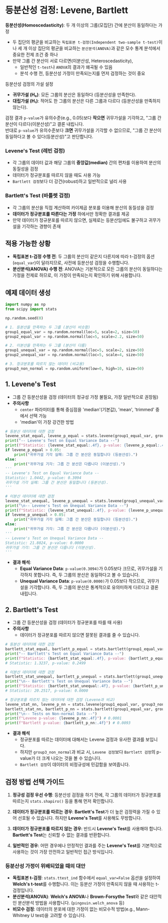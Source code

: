 # 등분산성 검정: Levene, Bartlett

**등분산성(Homoscedasticity)**: 두 개 이상의 그룹(모집단) 간에 분산이 동일하다는 가정
- 두 집단의 평균을 비교하는 `독립표본 t-검정(Independent two-sample t-test)`이나 세 개 이상 집단의 평균을 비교하는 `분산분석(ANOVA)`과 같은 모수 통계 분석에서 중요한 전제 조건 중 하나
- 만약 그룹 간 분산이 서로 다르면(이분산성, Heteroscedasticity),
    - 일반적인 `t-test`나 `ANOVA`의 결과가 왜곡될 수 있음
    - 분석 수행 전, 등분산성 가정이 만족되는지를 먼저 검정하는 것이 중요

등분산성 검정의 가설 설정
- **귀무가설 (H₀)**: 모든 그룹의 분산은 동일하다 (등분산성을 만족한다).
- **대립가설 (H₁)**: 적어도 한 그룹의 분산은 다른 그룹과 다르다 (등분산성을 만족하지 않는다).

검정 결과 `p-value`가 유의수준(e.g., 0.05)보다 **작으면** 귀무가설을 기각하고, "그룹 간 분산이 다르다(이분산성)"고 결론 내립니다.<br>
반대로 `p-value`가 유의수준보다 **크면** 귀무가설을 기각할 수 없으므로, "그룹 간 분산이 동일하다고 볼 수 있다(등분산성)"고 판단합니다.

### Levene's Test (레빈 검정)
- 각 그룹의 데이터 값과 해당 그룹의 **중앙값(median)** 간의 편차를 이용하여 분산의 동질성을 검정
- 데이터가 정규분포를 따르지 않을 때도 사용 가능
- `Bartlett 검정`보다 더 강건(robust)하고 일반적으로 널리 사용

### Bartlett's Test (바틀렛 검정)
- 각 그룹의 분산을 직접 계산하여 카이제곱 분포를 이용해 분산의 동질성을 검정
- **데이터가 정규분포를 따른다는 가정** 하에서만 정확한 결과를 제공
- 만약 데이터가 정규분포를 따르지 않으면, 실제로는 등분산임에도 불구하고 귀무가설을 기각하는 경향이 존재

## 적용 가능한 상황

- **독립표본 t-검정 수행 전**: 두 그룹의 분산이 같은지 다른지에 따라 t-검정의 옵션(`equal_var`)이 달라지므로, 사전에 등분산성 검정을 수행합니다.
- **분산분석(ANOVA) 수행 전**: ANOVA는 기본적으로 모든 그룹의 분산이 동일하다는 가정을 전제로 하므로, 이 가정이 만족되는지 확인하기 위해 사용합니다.

## 예제 데이터 생성

```python
import numpy as np
from scipy import stats

np.random.seed(0)

# 1. 등분산을 만족하는 두 그룹 (분산이 비슷함)
group1_equal_var = np.random.normal(loc=5, scale=2, size=50)
group2_equal_var = np.random.normal(loc=5, scale=2.2, size=50)

# 2. 이분산을 만족하는 두 그룹 (분산이 다름)
group1_unequal_var = np.random.normal(loc=5, scale=2, size=50)
group2_unequal_var = np.random.normal(loc=5, scale=4, size=50)

# 3. 정규분포를 따르지 않는 데이터 (비교용)
group3_non_normal = np.random.uniform(low=0, high=10, size=50)
```

## 1. Levene's Test

- 그룹 간 등분산성을 검정 (데이터의 정규성 가정 불필요, 가장 일반적으로 권장됨)
- **주의사항**
    - `center` 파라미터를 통해 중심점을 'median'(기본값), 'mean', 'trimmed' 중에서 선택 가능
    - 'median'이 가장 강건한 방법

```python
# 등분산 데이터에 대한 검정
levene_stat_equal, levene_p_equal = stats.levene(group1_equal_var, group2_equal_var)
print("-- Levene's Test on Equal Variance Data --")
print(f"Statistic: {levene_stat_equal:.4f}, p-value: {levene_p_equal:.4f}")
if levene_p_equal > 0.05:
    print("귀무가설 기각 실패: 그룹 간 분산은 동일합니다 (등분산성).")
else:
    print("귀무가설 기각: 그룹 간 분산은 다릅니다 (이분산성).")
'''
-- Levene's Test on Equal Variance Data --
Statistic: 1.0442, p-value: 0.3094
귀무가설 기각 실패: 그룹 간 분산은 동일합니다 (등분산성).
'''

# 이분산 데이터에 대한 검정
levene_stat_unequal, levene_p_unequal = stats.levene(group1_unequal_var, group2_unequal_var)
print("\n-- Levene's Test on Unequal Variance Data --")
print(f"Statistic: {levene_stat_unequal:.4f}, p-value: {levene_p_unequal:.4f}")
if levene_p_unequal > 0.05:
    print("귀무가설 기각 실패: 그룹 간 분산은 동일합니다 (등분산성).")
else:
    print("귀무가설 기각: 그룹 간 분산은 다릅니다 (이분산성).")
'''
-- Levene's Test on Unequal Variance Data --
Statistic: 21.8024, p-value: 0.0000
귀무가설 기각: 그룹 간 분산은 다릅니다 (이분산성).
'''
```
- **결과 해석**:
  - **Equal Variance Data**: `p-value(0.3094)`가 0.05보다 크므로, 귀무가설을 기각하지 못합니다. 즉, 두 그룹의 분산은 동일하다고 볼 수 있습니다.
  - **Unequal Variance Data**: `p-value(0.0000)`가 0.05보다 작으므로, 귀무가설을 기각합니다. 즉, 두 그룹의 분산은 통계적으로 유의미하게 다르다고 결론 내립니다.

## 2. Bartlett's Test

- 그룹 간 등분산성을 검정 (데이터가 정규분포를 따를 때 사용)
- **주의사항**
    - 데이터가 정규분포를 따르지 않으면 잘못된 결과를 줄 수 있습니다.

```python
# 등분산 데이터에 대한 검정
bartlett_stat_equal, bartlett_p_equal = stats.bartlett(group1_equal_var, group2_equal_var)
print("-- Bartlett's Test on Equal Variance Data --")
print(f"Statistic: {bartlett_stat_equal:.4f}, p-value: {bartlett_p_equal:.4f}")
# Statistic: 1.3237, p-value: 0.2499

# 이분산 데이터에 대한 검정
bartlett_stat_unequal, bartlett_p_unequal = stats.bartlett(group1_unequal_var, group2_unequal_var)
print("\n-- Bartlett's Test on Unequal Variance Data --")
print(f"Statistic: {bartlett_stat_unequal:.4f}, p-value: {bartlett_p_unequal:.4f}")
# Statistic: 20.2517, p-value: 0.0000

# 정규분포를 따르지 않는 데이터에 대한 검정 (Levene과 비교)
levene_stat_nn, levene_p_nn = stats.levene(group1_equal_var, group3_non_normal)
bartlett_stat_nn, bartlett_p_nn = stats.bartlett(group1_equal_var, group3_non_normal)
print("\n-- Tests on Non-normal Data --")
print(f"Levene p-value: {levene_p_nn:.4f}") # 0.0001
print(f"Bartlett p-value: {bartlett_p_nn:.4f}") # 0.0093
```
- **결과 해석**
    - 정규분포를 따르는 데이터에 대해서는 Levene 검정과 유사한 결과를 보입니다.
    - 하지만 `group3_non_normal`과 비교 시, `Levene 검정`보다 `Bartlett 검정`의 p-value가 더 크게 나오는 것을 볼 수 있습니다.
    - `Bartlett 검정`이 데이터의 비정규성에 민감함을 보여줍니다.

## 검정 방법 선택 가이드

1.  **정규성 검정 우선 수행**: 등분산성 검정을 하기 전에, 각 그룹의 데이터가 정규분포를 따르는지 `stats.shapiro()` 등을 통해 먼저 확인합니다.

2.  **데이터가 정규분포를 따르는 경우**: **Bartlett's Test**가 더 높은 검정력을 가질 수 있어 선호될 수 있습니다. 하지만 **Levene's Test**를 사용해도 무방합니다.

3.  **데이터가 정규분포를 따르지 않는 경우**: 반드시 **Levene's Test**를 사용해야 합니다. **Bartlett's Test**는 신뢰할 수 없는 결과를 반환합니다.

4.  **일반적인 경우**: 어떤 경우에나 안정적인 결과를 주는 **Levene's Test**를 기본적으로 사용하는 것이 가장 안전하고 일반적인 접근 방식입니다.

### 등분산성 가정이 위배되었을 때의 대안
- **독립표본 t-검정**: `stats.ttest_ind` 함수에서 `equal_var=False` 옵션을 설정하여 **Welch's t-test**를 수행합니다. 이는 등분산 가정이 만족되지 않을 때 사용하는 t-검정입니다.
- **분산분석(ANOVA)**: **Welch's ANOVA**나 **Brown-Forsythe Test**와 같은 대안적인 분산분석 방법을 사용합니다. (`pingouin.welch_anova` 등)
- **비모수 검정**: 데이터의 분포에 대한 가정이 없는 비모수적 방법(e.g., Mann-Whitney U test)을 고려할 수 있습니다.
